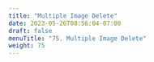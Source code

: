 ```yaml
---
title: "Multiple Image Delete"
date: 2023-05-26T08:56:04-07:00
draft: false
menuTitle: "75. Multiple Image Delete"
weight: 75
---
```


